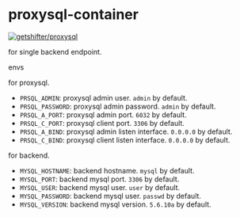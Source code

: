 # proxysql-container

[![getshifter/proxysql](http://dockeri.co/image/getshifter/proxysql)](https://hub.docker.com/r/getshifter/proxysql/)

for single backend endpoint.

envs

for proxysql.

- `PRSQL_ADMIN`: proxysql admin user. `admin` by default.
- `PRSQL_PASSWORD`: proxysql admin password. `admin` by default.
- `PRSQL_A_PORT`: proxysql admin port. `6032` by default.
- `PRSQL_C_PORT`: proxysql client port. `3306` by default.
- `PRSQL_A_BIND`: proxysql admin listen interface. `0.0.0.0` by default.
- `PRSQL_C_BIND`: proxysql client listen interface. `0.0.0.0` by default.

for backend.

- `MYSQL_HOSTNAME`: backend hostname. `mysql` by default.
- `MYSQL_PORT`: backend mysql port. `3306` by default.
- `MYSQL_USER`: backend mysql user. `user` by default.
- `MYSQL_PASSWORD`: backend mysql user. `passwd` by default.
- `MYSQL_VERSION`: backend mysql version. `5.6.10a` by default.
